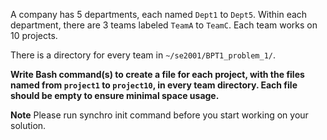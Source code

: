 A company has 5 departments, each named `Dept1` to `Dept5`. Within each department, there are 3 teams labeled `TeamA` to `TeamC`. Each team works on 10 projects.

There is a directory for every team in `~/se2001/BPT1_problem_1/`.

**Write Bash command(s) to create a file for each project, with the files named from `project1` to `project10`, in every team directory. Each file should be empty to ensure minimal space usage.**

**Note** Please run synchro init command before you start working on your solution.